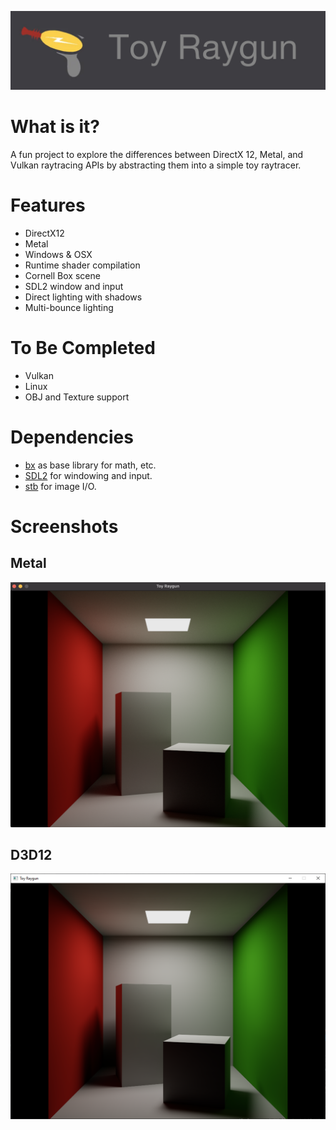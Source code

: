 ![Toy Raygun Logo](img/logo.png?raw=true "Toy Raygun Logo")

# What is it?

A fun project to explore the differences between DirectX 12, Metal, and Vulkan raytracing APIs by abstracting them into a simple toy raytracer.

# Features

- DirectX12
- Metal
- Windows & OSX
- Runtime shader compilation
- Cornell Box scene
- SDL2 window and input
- Direct lighting with shadows
- Multi-bounce lighting

# To Be Completed

- Vulkan
- Linux
- OBJ and Texture support

# Dependencies

- [bx](https://github.com/bkaradzic/bx) as base library for math, etc.
- [SDL2](https://www.libsdl.org/) for windowing and input.
- [stb](https://github.com/nothings/stb) for image I/O.

# Screenshots

## Metal
![Toy Raygun Metal](img/screenshot_metal.png?raw=true "Toy Raygun Metal")

## D3D12
![Toy Raygun D3D12](img/screenshot_d3d12.png?raw=true "Toy Raygun D3D12")
